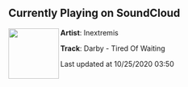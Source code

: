 ## Currently Playing on SoundCloud

[<img align="left" width="100" src="https://i1.sndcdn.com/artworks-L7FKxHLmoUSMRxRR-uUc5FQ-t50x50.jpg">](https://soundcloud.com/inextremis/tiredofwaiting)

**Artist**: Inextremis 

**Track**: Darby - Tired Of Waiting

Last updated at 10/25/2020 03:50
